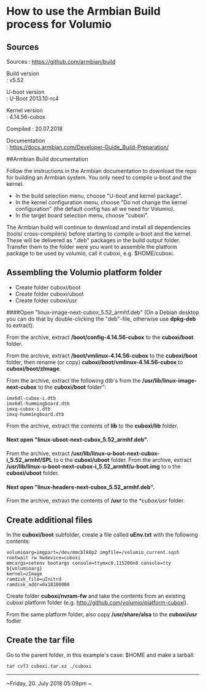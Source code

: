 
# How to use the Armbian Build process for Volumio 

## Sources

Sources
: https://github.com/armbian/build

Build version	
: v5.52 

U-boot version	
: U-Boot 2013.10-rc4

Kernel version	
: 4.14.56-cubox

Compiled
: 20.07.2018

Documentation	
: https://docs.armbian.com/Developer-Guide_Build-Preparation/

##Armbian Build documentation

Follow the instructions in the Armbian documentation to download the repo for building an Armbian system.
You only need to compile u-boot and the kernel.

- In the build selection menu, choose "U-boot and kernel package".
- In the kernel configuration menu, choose "Do not change the kernel configuration" (the default config has all we need for Volumio).
- In the target board selection menu, choose "cuboxi".

The Armbian build will continue to download and install all dependencies (tools/ cross-compilers) before starting to compile u-boot and the kernel.
These will be delivered as ".deb" packages in the build output folder.
Transfer them to the folder were you want to assemble the platform package to be used by volumio, call it cuboxi, e.g. $HOME/cuboxi.



## Assembling the Volumio platform folder

- Create folder cuboxi/boot
- Create folder cuboxi/uboot
- Create folder cuboxi/usr

####Open "linux-image-next-cubox_5.52_armhf.deb" 
(On a Debian desktop you can do that by double-clicking the "deb"-file, otherwise use **dpkg-deb** to extract).

From the archive, extract **/boot/config-4.14.56-cubox** to the **cuboxi/boot** folder.

From the archive, extract **/boot/vmlinux-4.14.56-cubox** to the **cuboxi/boot** folder, then rename (or copy) **cuboxi/boot/vmlinux-4.14.56-cubox** to **cuboxi/boot/zImage**.

From the archive, extract the following dtb's from the **/usr/lib/linux-image-next-cubox** to the **cuboxi/boot** folder":

	imx6dl-cubox-i.dtb
	imx6dl-hummingboard.dtb
	imxq-cubox-i.dtb
	imxq-hummingboard.dtb

From the archive, extract the contents of **lib** to the **cuboxi/lib** folder.

#### Next open "linux-uboot-next-cubox_5.52_armhf.deb".
From the archive, extract **/usr/lib/linux-u-boot-next-cubox-i_5.52_armhf/SPL** to o the **cuboxi/uboot** folder.
From the archive, extract **/usr/lib/linux-u-boot-next-cubox-i_5.52_armhf/u-boot.img** to o the **cuboxi/uboot** folder.

#### Next open "linux-headers-next-cubox_5.52_armhf.deb".
From the archive, extraxt the contents of **/usr** to the **cubox/usr* folder.

## Create additional files

In the **cuboxi/boot** subfolder, create a file called **uEnv.txt** with the following contents:

	volumioarg=imgpart=/dev/mmcblk0p2 imgfile=/volumio_current.sqsh rootwait rw hwdevice=cuboxi
	mmcargs=setenv bootargs console=ttymxc0,115200n8 console=tty ${volumioarg}
	kernel=zImage
	ramdisk_file=uInitrd
	ramdisk_addr=0x18100000

Create folder **cuboxi/nvram-fw** and take the contents from an existing cuboxi platform folder (e.g. http://github.com/volumio/platform-cuboxi).

From the same platform folder, also copy **/usr/share/alsa** to the **cuboxi/usr** fodler

## Create the tar file

Go to the parent folder, in this example's case: $HOME and make a tarball:

	tar cvfJ cuboxi.tar.xz ./cuboxi
  

***
~Friday, 20. July 2018 05:09pm ~



